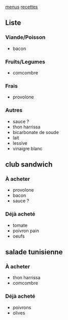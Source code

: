 [menus](/menu.html)
[recettes](/recipe.html)

## Liste
### Viande/Poisson
- bacon
### Fruits/Legumes
- comcombre
### Frais
- provolone
### Autres
- sauce ?
- thon harrissa
- bicarbonate de soude
- lait
- lessive
- vinaigre blanc

## club sandwich
### À acheter
- provolone
- bacon
- sauce ?
### Déjà acheté 
- tomate
- poivron pain
- oeufs

## salade tunisienne
### À acheter
- thon harrissa
- comcombre
### Déjà acheté 
- poivrons
- olives
